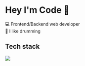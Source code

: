 # Hey I'm Code 👋
<div>💻 Frontend/Backend web developer</div>
<div>🥁 I like drumming</div>

## Tech stack

<a href="https://skillicons.dev">
  <img src="https://skillicons.dev/icons?i=ts,js,css,html,nodejs,react,electron,java,py,godot" />
</a>
